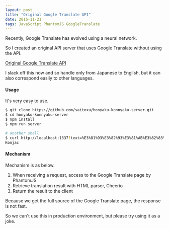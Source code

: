 ```yaml
---
layout: post
title: "Original Google Translate API"
date: 2016-11-21
tags: JavaScript PhantomJS GoogleTranslate
---
```

Recently, Google Translate has evolved using a neural network.

So I created an original API server that uses Google Translate without using the API.

[Original Google Translate API](https://github.com/saitoxu/honyaku-konnyaku-server)

I slack off this now and so handle only from Japanese to English,
but it can also correspond easily to other languages.

#### **Usage**
It's very easy to use.

```bash
$ git clone https://github.com/saitoxu/honyaku-konnyaku-server.git
$ cd honyaku-konnyaku-server
$ npm install
$ npm run server

# another shell
$ curl http://localhost:1337?text=%E3%81%93%E3%82%93%E3%81%AB%E3%82%83%E3%81%8F
Konjac
```

#### **Mechanism**
Mechanism is as below.

1. When receiving a request, access to the Google Translate page by PhantomJS
2. Retrieve translation result with HTML parser, Cheerio
3. Return the result to the client

Because we get the full source of the Google Translate page, the response is not fast.

So we can't use this in production environment, but please try using it as a joke.
